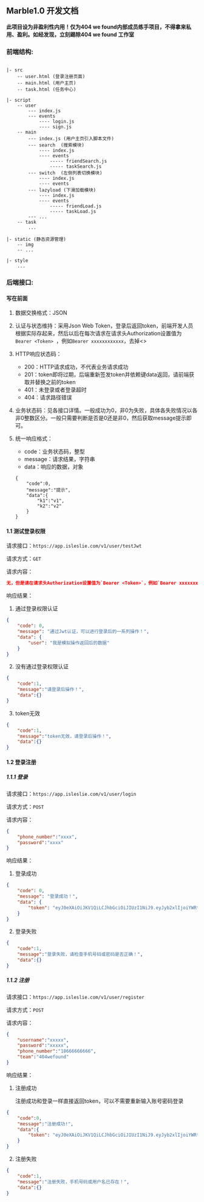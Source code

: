 ## Marble1.0 开发文档

**此项目设为非盈利性内用！仅为404 we found内部成员练手项目，不得拿来私用、盈利。如经发现，立刻踢除404 we found 工作室**



### 前端结构:

```

|- src
	-- user.html (登录注册页面)
	-- main.html (用户主页)
	-- task.html (任务中心)

|- script
	-- user
		--- index.js
		--- events
			---- login.js
			---- sign.js
	-- main
		--- index.js (用户主页引入脚本文件)
		--- search	(搜索模块)
			---- index.js
			---- events
				----- friendSearch.js
				----- taskSearch.js
		--- switch	(左侧列表切换模块)
			---- index.js
			---- events
		--- lazyload (下滑加载模块)
			---- index.js
			---- events
				----- friendLoad.js
				----- taskLoad.js
		--- ...
	-- task
		...
	
|- static (静态资源管理)
	-- img
	-- ...
	
|- style
	...
```



### 后端接口:

#### 写在前面

1. 数据交换格式：JSON

2. 认证与状态维持：采用Json Web Token，登录后返回token，前端开发人员根据实际存起来，然后以后在每次请求在请求头Authorization设置值为`Bearer <Token> `，例如`Bearer xxxxxxxxxxxx`，去掉<>

3. HTTP响应状态码：

   - 200：HTTP请求成功，不代表业务请求成功
   - 201：token即将过期，后端重新签发token并依赖键data返回，请前端获取并替换之前的token
   - 401：未登录或者登录超时
   - 404：请求路径错误

4. 业务状态码：见各接口详情。一般成功为0，非0为失败，具体各失败情况以各非0整数区分。一般只需要判断是否是0还是非0，然后获取message提示即可。

5. 统一响应格式：

   - code：业务状态码，整型
   - message：请求结果，字符串
   - data：响应的数据，对象

   ```
   {
       "code":0,
       "message":"提示",
       "data":{
           "k1":"v1",
           "k2":"v2"
       }
   }
   ```

#### 1.1 测试登录权限

请求接口：`https://app.isleslie.com/v1/user/testJwt`

请求方式：`GET`

请求内容：

```json
无，但是请在请求头Authorization设置值为`Bearer <Token>`，例如`Bearer xxxxxxxxxxxx`，去掉<>
```

响应结果：

1. 通过登录权限认证

```json
{
    "code": 0,
    "message": "通过Jwt认证，可以进行登录后的一系列操作！",
    "data": {
        "user": "我是模拟操作返回后的数据"
    }
}
```

2. 没有通过登录权限认证

```json
{
    "code":1,
    "message":"请登录后操作！",
    "data":{}
}
```

3. token无效

```json
{
    "code":1,
    "message":"token无效，请登录后操作！",
    "data":{}
}
```

#### 1.2 登录注册

##### 1.1.1 登录

请求接口：`https://app.isleslie.com/v1/user/login`

请求方式：`POST`

请求内容：

```json
{
    "phone_number":"xxxx",
    "password":"xxxx"
}
```

响应结果：

1. 登录成功

```json
{
    "code": 0,
    "message": "登录成功！",
    "data": {
        "token": "eyJ0eXAiOiJKV1QiLCJhbGciOiJIUzI1NiJ9.eyJyb2xlIjoiYWRtaW4iLCJzdWIiOiJhYWEiLCJpYXQiOjE1ODY0NTA5OTYsImV4cCI6MTU4NjQ1Mjc5Nn0.VkR2ImE0pw29_K3hTE6-vgO6e_lCcVcDYIW-Qlc3YQ0"
    }
}
```

2. 登录失败

```json
{
    "code":1,
    "message":"登录失败，请检查手机号码或密码是否正确！",
    "data":{}
}
```



##### 1.1.2 注册

请求接口：`https://app.isleslie.com/v1/user/register`

请求方式：`POST`

请求内容：

```json
{
    "username":"xxxxx",
    "password":"xxxxx",
    "phone_number":"18666666666",
    "team":"404wefound"
}
```

响应结果：

1. 注册成功

   注册成功和登录一样直接返回token，可以不需要重新输入账号密码登录

```json
{
    "code":0,
    "message":"注册成功!",
    "data":{
        "token": "eyJ0eXAiOiJKV1QiLCJhbGciOiJIUzI1NiJ9.eyJyb2xlIjoiYWRtaW4iLCJzdWIiOiJhYWEiLCJpYXQiOjE1ODY0NTA5OTYsImV4cCI6MTU4NjQ1Mjc5Nn0.VkR2ImE0pw29_K3hTE6-vgO6e_lCcVcDYIW-Qlc3YQ0"
    }
}
```

2. 注册失败

```json
{
    "code":1,
    "message":"注册失败，手机号码或用户名已存在！",
    "data":{}
}
```